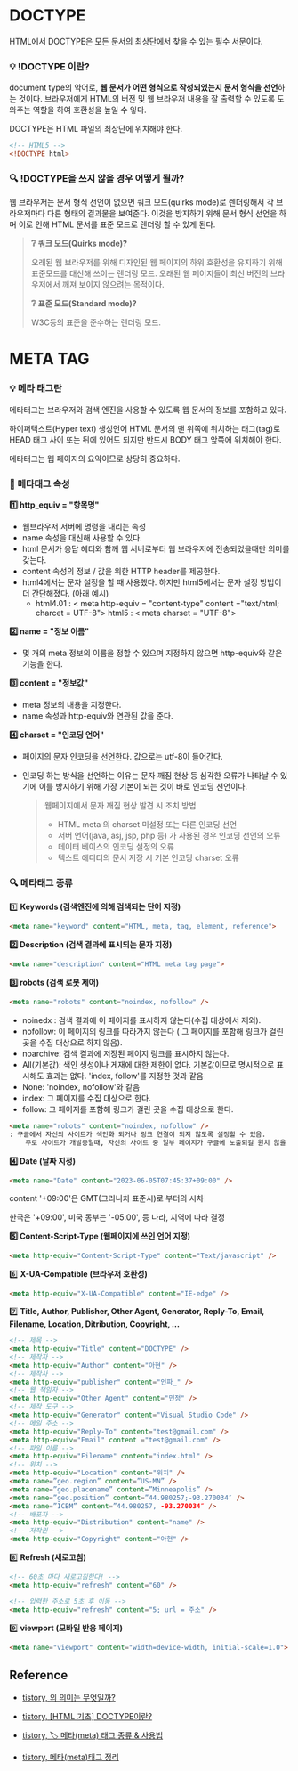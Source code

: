 # DOCTYPE

HTML에서 DOCTYPE은 모든 문서의 최상단에서 찾을 수 있는 필수 서문이다.

### 💡 !DOCTYPE 이란?

document type의 약어로, **웹 문서가 어떤 형식으로 작성되었는지 문서 형식을 선언**하는 것이다. 브라우저에게 HTML의 버전 및 웹 브라우저 내용을 잘 출력할 수 있도록 도와주는 역할을 하여 호환성을 높일 수 잏다.

DOCTYPE은 HTML 파일의 최상단에 위치해야 한다.

```html
<!-- HTML5 -->
<!DOCTYPE html>
```

### 🔍 !DOCTYPE을 쓰지 않을 경우 어떻게 될까?

웹 브라우저는 문서 형식 선언이 없으면 쿼크 모드(quirks mode)로 렌더링해서 각 브라우저마다 다른 형태의 결과물을 보여준다. 이것을 방지하기 위해 문서 형식 선언을 하며 이로 인해 HTML 문서를 표준 모드로 렌더링 할 수 있게 된다.

> **❔ 쿼크 모드(Quirks mode)?**
>
> 오래된 웹 브라우저를 위해 디자인된 웹 페이지의 하위 호환성을 유지하기 위해 표준모드를 대신해 쓰이는 렌더링 모드. 오래된 웹 페이지들이 최신 버전의 브라우저에서 깨져 보이지 않으려는 목적이다.
>
> **❔ 표준 모드(Standard mode)?**
>
> W3C등의 표준을 준수하는 렌더링 모드.





# META TAG

### 💡 메타 태그란

메타태그는 브라우저와 검색 엔진을 사용할 수 있도록 웹 문서의 정보를 포함하고 있다.

하이퍼텍스트(Hyper text) 생성언어 HTML 문서의 맨 위쪽에 위치하는 태그(tag)로 HEAD 태그 사이 또는 뒤에 있어도 되지만 반드시 BODY 태그 앞쪽에 위치해야 한다.

메타태그는 웹 페이지의 요약이므로 상당히 중요하다.



### 📌 메타태그 속성

**1️⃣ http_equiv = "항목명"** 

- 웹브라우저 서버에 명령을 내리는 속성
- name 속성을 대신해 사용할 수 있다.
- html 문서가 응답 헤더와 함께 웹 서버로부터 웹 브라우저에 전송되었을때만 의미를 갖는다.
- content 속성의 정보 /  값을 위한 HTTP header를 제공한다.
- html4에서는 문자 설정을 할 때 사용했다. 하지만 html5에서는 문자 설정 방법이 더 간단해졌다. (아래 예시)
  - html4.01 : < meta http-equiv = "content-type" content ="text/html; charcet = UTF-8">
    html5 : < meta charset = "UTF-8">

**2️⃣ name = "정보 이름"**

- 몇 개의 meta 정보의 이름을 정할 수 있으며 지정하지 않으면 http-equiv와 같은 기능을 한다.

**3️⃣ content = "정보값"** 

- meta 정보의 내용을 지정한다.
- name 속성과 http-equiv와 연관된 값을 준다.

**4️⃣ charset = "인코딩 언어"**

- 페이지의 문자 인코딩을 선언한다. 값으로는 utf-8이 들어간다.

- 인코딩 하는 방식을 선언하는 이유는 문자 깨짐 현상 등 심각한 오류가 나타날 수 있기에 이를 방지하기 위해 가장 기본이 되는 것이 바로 인코딩 선언이다.

  > 웹페이지에서 문자 깨짐 현상 발견 시 조치 방법
  >
  > - HTML meta 의 charset 미설정 또는 다른 인코딩 선언
  > - 서버 언어(java, asj, jsp, php 등) 가 사용된 경우 인코딩 선언의 오류
  > - 데이터 베이스의 인코딩 설정의 오류
  > - 텍스트 에디터의 문서 저장 시 기본 인코딩 charset 오류



### 🔍 메타태그 종류

1️⃣ **Keywords (검색엔진에 의해 검색되는 단어 지정)**

```html
<meta name="keyword" content="HTML, meta, tag, element, reference">
```

**2️⃣ Description (검색 결과에 표시되는 문자 지정)**

```html
<meta name="description" content="HTML meta tag page">
```

**3️⃣ robots (검색 로봇 제어)**

```html
<meta name="robots" content="noindex, nofollow" />
```

- noinedx : 검색 결과에 이 페이지를 표시하지 않는다(수집 대상에서 제외).
- nofollow: 이 페이지의 링크를 따라가지 않는다 ( 그 페이지를 포함해 링크가 걸린 곳을 수집 대상으로 하지 않음).
- noarchive: 검색 결과에 저장된 페이지 링크를 표시하지 않는다.
- All(기본값): 색인 생성이나 게재에 대한 제한이 없다. 기본값이므로 명시적으로 표시해도 효과는 없다. 'index, follow'를 지정한 것과 같음
- None: 'noindex, nofollow'와 같음
- index: 그 페이지를 수집 대상으로 한다.
- follow: 그 페이지를 포함해 링크가 걸린 곳을 수집 대상으로 한다.

```html
<meta name="robots" content="noindex, nofollow" />
: 구글에서 자신의 사이트가 색인화 되거나 링크 연결이 되지 않도록 설정할 수 있음.
	주로 사이트가 개발중일때, 자신의 사이트 중 일부 페이지가 구글에 노출되길 원치 않을 때 사용.
```

**4️⃣ Date (날짜 지정)**

```html
<meta name="Date" content="2023-06-05T07:45:37+09:00" />
```

content '+09:00'은 GMT(그리니치 표준시)로 부터의 시차

한국은 '+09:00', 미국 동부는 '-05:00', 등 나라, 지역에 따라 결정

**5️⃣ Content-Script-Type (웹페이지에 쓰인 언어 지정)**

```html
<meta http-equiv="Content-Script-Type" content="Text/javascript" />
```

6️⃣  **X-UA-Compatible (브라우저 호환성)**

```html
<meta http-equiv="X-UA-Compatible" content="IE-edge" />
```

7️⃣ **Title, Author, Publisher, Other Agent, Generator, Reply-To, Email, Filename, Location, Ditribution, Copyright, ...**

```html
<!-- 제목 -->
<meta http-equiv="Title" content="DOCTYPE" />
<!-- 제작자 -->
<meta http-equiv="Author" content="아현" />
<!-- 제작사 -->
<meta http-equiv="publisher" content="인파_" />
<!-- 웹 책임자 -->
<meta http-equiv="Other Agent" content="민정" />
<!-- 제작 도구 -->
<meta http-equiv="Generator" content="Visual Studio Code" />
<!-- 메일 주소 -->
<meta http-equiv="Reply-To" content="test@gmail.com" />
<meta http-equiv="Email" content ="test@gmail.com" />
<!-- 파일 이름 -->
<meta http-equiv="Filename" content="index.html" />
<!-- 위치 -->
<meta http-equiv="Location" content="위치" />
<meta name=”geo.region” content=”US-MN” />
<meta name=”geo.placename” content=”Minneapolis” />
<meta name=”geo.position” content=”44.980257;-93.270034″ />
<meta name=”ICBM” content=”44.980257, -93.270034″ />
<!-- 배포자 -->
<meta http-equiv="Distribution" content="name" />
<!-- 저작권 -->
<meta http-equiv="Copyright" content="아현" />
```

8️⃣ **Refresh (새로고침)**

```html
<!-- 60초 마다 새로고침한다! -->
<meta http-equiv="refresh" content="60" />

<!-- 입력한 주소로 5초 후 이동 -->
<meta http-equiv="refresh" content="5; url = 주소" />
```

9️⃣ **viewport (모바일 반응 페이지)**

```html
<meta name="viewport" content="width=device-width, initial-scale=1.0">
```







##  Reference

- [tistory, <!DOCTYPE html> 의 의미는 무엇일까?]()

- [tistory, [HTML 기초] DOCTYPE이란?](https://jwss.tistory.com/2)

- [tistory, 🏷️ 메타(meta) 태그 종류 & 사용법](https://inpa.tistory.com/entry/HTML-%F0%9F%93%9A-meta-%ED%83%9C%EA%B7%B8-%EC%A0%95%EB%A6%AC)
- [tistory, 메타(meta)태그 정리](https://webclub.tistory.com/354)
